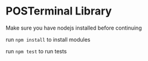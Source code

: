 # POSTerminal Library

Make sure you have nodejs installed before continuing

run `npm install` to install modules

run `npm test` to run tests